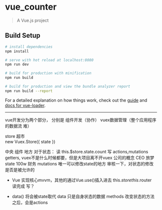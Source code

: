 # vue_counter

> A Vue.js project

## Build Setup

``` bash
# install dependencies
npm install

# serve with hot reload at localhost:8080
npm run dev

# build for production with minification
npm run build

# build for production and view the bundle analyzer report
npm run build --report
```

For a detailed explanation on how things work, check out the [guide](http://vuejs-templates.github.io/webpack/) and [docs for vue-loader](http://vuejs.github.io/vue-loader).



----------------------------------------------------------------------------------------------------------

vue开发分为两个部分，
分别是 组件开发（协作）      vuex数据管理（整个应用程序的数据流 难）

store 超市  
new Vuex.Store({
  state
})

中央 组件 地方
对于状态：
读 this.$store.state.count
写 actions,mutations getters,
vuex不是什么时候都要，但是大项目离不开vuex
公司的概念
CEO 旅梦   state 100w
财务 mutations 唯一可以修改state的地方
审核一下，对状态的修改是否是被允许的

- Vue 实现核心mvvm，其他的通过Vue.use()插入进去
  this.$store
  this.$router
读完成
写？


- data() 将会被state取代
  data 只是自身状态的数据
  methods 改变状态的方法之后，会是actions

